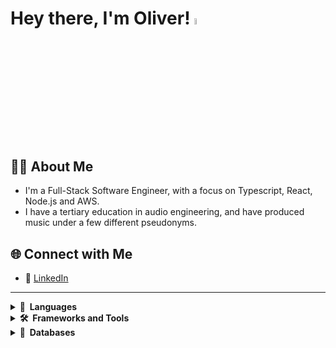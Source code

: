 # Hey there, I'm Oliver! <a href="https://oliverlister.dev/"><img src="https://media.giphy.com/media/hvRJCLFzcasrR4ia7z/giphy.gif" width="5%"></a>

## 👨🏻 About Me
- I'm a Full-Stack Software Engineer, with a focus on Typescript, React, Node.js and AWS.
- I have a tertiary education in audio engineering, and have produced music under a few different pseudonyms.

## 🌐 Connect with Me
- 🔗 [LinkedIn](https://www.linkedin.com/in/oliver-lister/)

---
<details>
<summary><b>📘&nbsp;&nbsp;Languages</b></summary>
<br>
HTML, CSS, JavaScript, TypeScript, PHP
</details>

<details>
<summary><b>🛠️&nbsp;&nbsp;Frameworks&nbsp;and&nbsp;Tools</b></summary>
<br>
React .js, Next.js, Node.js, Express.js Redux Toolkit, Zustand, Stripe, React Testing Library, Jest, Vitest, TailwindCSS, Mantine, Git / GitHub, WordPress
</details>

<details>
<summary><b>🧳&nbsp;&nbsp;Databases</b></summary>
<br>
MongoDB, Postgres SQL, Supabase
</details>
